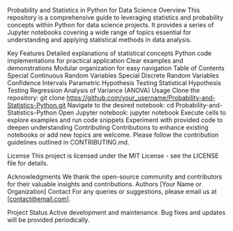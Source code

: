 Probability and Statistics in Python for Data Science
Overview
This repository is a comprehensive guide to leveraging statistics and probability concepts within Python for data science projects. It provides a series of Jupyter notebooks covering a wide range of topics essential for understanding and applying statistical methods in data analysis.

Key Features
Detailed explanations of statistical concepts
Python code implementations for practical application
Clear examples and demonstrations
Modular organization for easy navigation
Table of Contents
Special Continuous Random Variables
Special Discrete Random Variables
Confidence Intervals
Parametric Hypothesis Testing
Statistical Hypothesis Testing
Regression
Analysis of Variance (ANOVA)
Usage
Clone the repository: git clone https://github.com/your_username/Probability-and-Statistics-Python.git
Navigate to the desired notebook: cd Probability-and-Statistics-Python
Open Jupyter notebook: jupyter notebook
Execute cells to explore examples and run code snippets
Experiment with provided code to deepen understanding
Contributing
Contributions to enhance existing notebooks or add new topics are welcome. Please follow the contribution guidelines outlined in CONTRIBUTING.md.

License
This project is licensed under the MIT License - see the LICENSE file for details.

Acknowledgments
We thank the open-source community and contributors for their valuable insights and contributions.
Authors
[Your Name or Organization]
Contact
For any queries or suggestions, please email us at [contact@email.com].

Project Status
Active development and maintenance. Bug fixes and updates will be provided periodically.
